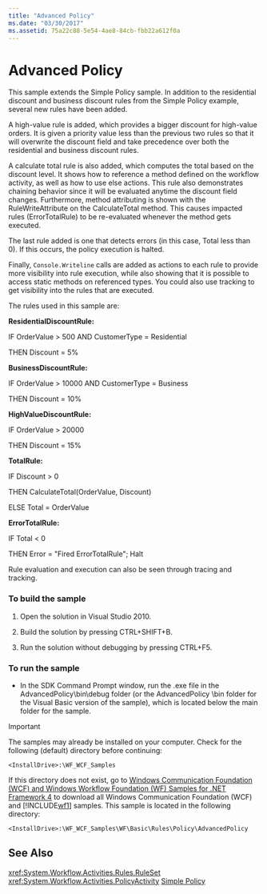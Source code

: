 ```yaml
---
title: "Advanced Policy"
ms.date: "03/30/2017"
ms.assetid: 75a22c88-5e54-4ae8-84cb-fbb22a612f0a
---
```

# Advanced Policy
This sample extends the Simple Policy sample. In addition to the residential discount and business discount rules from the Simple Policy example, several new rules have been added.

 A high-value rule is added, which provides a bigger discount for high-value orders. It is given a priority value less than the previous two rules so that it will overwrite the discount field and take precedence over both the residential and business discount rules.

 A calculate total rule is also added, which computes the total based on the discount level. It shows how to reference a method defined on the workflow activity, as well as how to use else actions. This rule also demonstrates chaining behavior since it will be evaluated anytime the discount field changes. Furthermore, method attributing is shown with the RuleWriteAttribute on the CalculateTotal method. This causes impacted rules (ErrorTotalRule) to be re-evaluated whenever the method gets executed.

 The last rule added is one that detects errors (in this case, Total less than 0). If this occurs, the policy execution is halted.

 Finally, `Console.Writeline` calls are added as actions to each rule to provide more visibility into rule execution, while also showing that it is possible to access static methods on referenced types. You could also use tracking to get visibility into the rules that are executed.

 The rules used in this sample are:

 **ResidentialDiscountRule:**

 IF OrderValue > 500 AND CustomerType = Residential

 THEN Discount = 5%

 **BusinessDiscountRule:**

 IF OrderValue > 10000 AND CustomerType = Business

 THEN Discount = 10%

 **HighValueDiscountRule:**

 IF OrderValue > 20000

 THEN Discount = 15%

 **TotalRule:**

 IF Discount > 0

 THEN CalculateTotal(OrderValue, Discount)

 ELSE Total = OrderValue

 **ErrorTotalRule:**

 IF Total \< 0

 THEN Error = "Fired ErrorTotalRule"; Halt

 Rule evaluation and execution can also be seen through tracing and tracking.

### To build the sample

1.  Open the solution in Visual Studio 2010.

2.  Build the solution by pressing CTRL+SHIFT+B.

3.  Run the solution without debugging by pressing CTRL+F5.

### To run the sample

-   In the SDK Command Prompt window, run the .exe file in the AdvancedPolicy\bin\debug folder (or the AdvancedPolicy \bin folder for the Visual Basic version of the sample), which is located below the main folder for the sample.

> [!IMPORTANT]
>  The samples may already be installed on your computer. Check for the following (default) directory before continuing:
>
>  `<InstallDrive>:\WF_WCF_Samples`
>
>  If this directory does not exist, go to [Windows Communication Foundation (WCF) and Windows Workflow Foundation (WF) Samples for .NET Framework 4](http://go.microsoft.com/fwlink/?LinkId=150780) to download all Windows Communication Foundation (WCF) and [!INCLUDE[wf1](../../../../includes/wf1-md.md)] samples. This sample is located in the following directory:
>
>  `<InstallDrive>:\WF_WCF_Samples\WF\Basic\Rules\Policy\AdvancedPolicy`

## See Also
 <xref:System.Workflow.Activities.Rules.RuleSet>
 <xref:System.Workflow.Activities.PolicyActivity>
 [Simple Policy](../../../../docs/framework/windows-workflow-foundation/samples/simple-policy.md)
